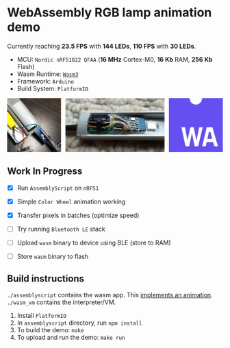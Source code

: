 # WebAssembly RGB lamp animation demo

Currently reaching **23.5 FPS** with **144 LEDs**, **110 FPS** with **30 LEDs**.

- MCU: `Nordic nRF51822 QFAA` (**16 MHz** Cortex-M0, **16 Kb** RAM, **256 Kb** Flash)
- Wasm Runtime: [`Wasm3`](https://github.com/wasm3/wasm3)
- Framework: `Arduino`
- Build System: `PlatformIO`

![demo](/extra/photos.jpg)

## Work In Progress

- [x] Run `AssemblyScript` on `nRF51`
- [x] Simple `Color Wheel` animation working
- [x] Transfer pixels in batches (optimize speed)
- [ ] Try running `Bluetooth LE` stack
- [ ] Upload `wasm` binary to device using BLE (store to RAM)
- [ ] Store `wasm` binary to flash


## Build instructions

`./assemblyscript` contains the wasm app. This [implements an animation](/assemblyscript/app.ts).  
`./wasm_vm` contains the interpreter/VM.  

1. Install `PlatformIO`
2. In `assemblyscript` directory, run `npm install`
3. To build the demo: `make`
4. To upload and run the demo: `make run`
